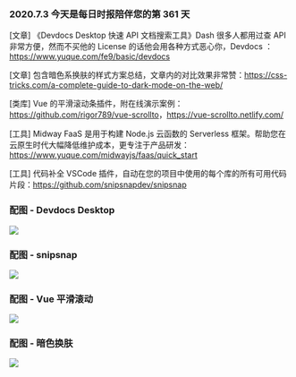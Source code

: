 ### 2020.7.3 今天是每日时报陪伴您的第 361 天

[文章] 《Devdocs Desktop 快速 API 文档搜索工具》Dash 很多人都用过查 API 非常方便，然而不买他的 License 的话他会用各种方式恶心你，Devdocs ：<https://www.yuque.com/fe9/basic/devdocs>

[文章] 包含暗色系换肤的样式方案总结，文章内的对比效果非常赞：<https://css-tricks.com/a-complete-guide-to-dark-mode-on-the-web/>

[类库] Vue 的平滑滚动条插件，附在线演示案例：<https://github.com/rigor789/vue-scrollto>，<https://vue-scrollto.netlify.com/>

[工具] Midway FaaS 是用于构建 Node.js 云函数的 Serverless 框架。帮助您在云原生时代大幅降低维护成本，更专注于产品研发：<https://www.yuque.com/midwayjs/faas/quick_start>

[工具] 代码补全 VSCode 插件，自动在您的项目中使用的每个库的所有可用代码片段：<https://github.com/snipsnapdev/snipsnap>

### 配图 - Devdocs Desktop

![](http://qn.40zhe.com/zaobao/20200703132337.png)

### 配图 - snipsnap

![](https://user-images.githubusercontent.com/2697570/73568644-23bc0180-4469-11ea-8b64-843c7a9a92d2.gif)

### 配图 - Vue 平滑滚动

![](http://qn.40zhe.com/zaobao/20200703133024.png)

### 配图 - 暗色换肤

![](https://i2.wp.com/css-tricks.com/wp-content/uploads/2020/06/OyfkbMzf.png?w=1824&ssl=1)
